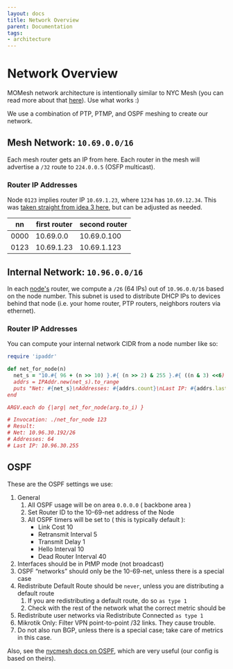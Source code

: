 ```yaml
---
layout: docs
title: Network Overview
parent: Documentation
tags:
- architecture
---
```


# Network Overview

MOMesh network architecture is intentionally similar to NYC Mesh (you can read more about that [here](https://docs.nycmesh.net/networking/10-69-net-network/)). Use what works :)

We use a combination of PTP, PTMP, and OSPF meshing to create our network.

## Mesh Network: `10.69.0.0/16`

Each mesh router gets an IP from here. Each router in the mesh will advertise a `/32` route to `224.0.0.5` (OSFP multicast).

### Router IP Addresses

Node `0123` implies router IP `10.69.1.23`, where `1234` has `10.69.12.34`. This was [taken straight from idea 3 here](https://docs.nycmesh.net/networking/ipmappingidea/), but can be adjusted as needed.

| nn | first router | second router |
| --- | --- | --- |
| 0000 | 10.69.0.0 | 10.69.0.100 |
| 0123 | 10.69.1.23 | 10.69.1.123 |

## Internal Network: `10.96.0.0/16`

In each [node's](/docs/nodes) router, we compute a `/26` (64 IPs) out of `10.96.0.0/16` based on the node number. This subnet is used to distribute DHCP IPs to devices behind that node (i.e. your home router, PTP routers, neighbors routers via ethernet).

### Router IP Addresses

You can compute your internal network CIDR from a node number like so:

<script>
/* TODO: put this logic into JS and embed a simple converter straight into the docs
</script>

```ruby
require 'ipaddr'

def net_for_node(n)
  net_s = "10.#{ 96 + (n >> 10) }.#{ (n >> 2) & 255 }.#{ ((n & 3) <<6) }/26"
  addrs = IPAddr.new(net_s).to_range
  puts "Net: #{net_s}\nAddresses: #{addrs.count}\nLast IP: #{addrs.last}"
end

ARGV.each do {|arg| net_for_node(arg.to_i) }

# Invocation: ./net_for_node 123
# Result:
# Net: 10.96.30.192/26
# Addresses: 64
# Last IP: 10.96.30.255
```

## OSPF

These are the OSPF settings we use:

1. General
    1. All OSPF usage will be on area `0.0.0.0` ( backbone area )
    2. Set Router ID to the 10-69-net address of the Node
    3. All OSPF timers will be set to ( this is typically default ):
        - Link Cost 10
        - Retransmit Interval 5
        - Transmit Delay 1
        - Hello Interval 10
        - Dead Router Interval 40
2. Interfaces should be in PtMP mode (not broadcast)
3. OSPF “networks” should only be the 10-69-net, unless there is a special case
4. Redistribute Default Route should be `never`, unless you are distributing a default route
    1. If you are redistributing a default route, do so `as type 1`
    2. Check with the rest of the network what the correct metric should be
5. Redistribute user networks via Redistribute Connected `as type 1`
6. Mikrotik Only: Filter VPN point-to-point /32 links. They cause trouble.
7. Do not also run BGP, unless there is a special case; take care of metrics in this case.

Also, see the [nycmesh docs on OSPF](https://docs.nycmesh.net/networking/ospf/), which are very useful (our config is based on theirs).
